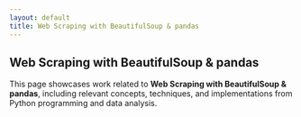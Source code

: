 ```yaml
---
layout: default
title: Web Scraping with BeautifulSoup & pandas
---
```


## Web Scraping with BeautifulSoup & pandas

This page showcases work related to **Web Scraping with BeautifulSoup & pandas**, including relevant concepts, techniques, and implementations from Python programming and data analysis.
